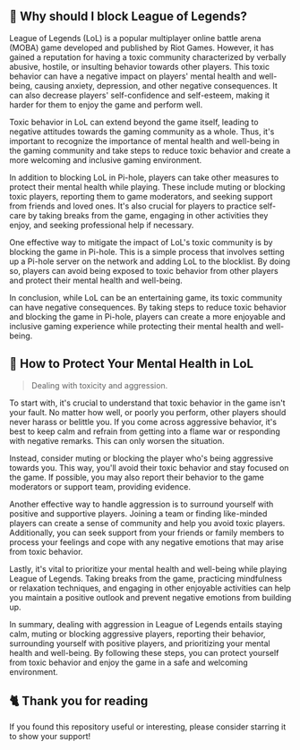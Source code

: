 <!-- [[> SEO
###### Title: 
###### Description: 
###### Tags: 
###### Canonical: /viewer/info/Why_should_I_block_LoL
]]> -->

## 🤔 Why should I block League of Legends?
League of Legends (LoL) is a popular multiplayer online battle arena (MOBA) game developed and published by Riot Games.
However, it has gained a reputation for having a toxic community characterized by verbally abusive, hostile, or insulting behavior towards other players.
This toxic behavior can have a negative impact on players' mental health and well-being, causing anxiety, depression, and other negative consequences.
It can also decrease players' self-confidence and self-esteem, making it harder for them to enjoy the game and perform well.

Toxic behavior in LoL can extend beyond the game itself, leading to negative attitudes towards the gaming community as a whole.
Thus, it's important to recognize the importance of mental health and well-being in the gaming community and take steps to reduce toxic behavior and create a more welcoming and inclusive gaming environment.

In addition to blocking LoL in Pi-hole, players can take other measures to protect their mental health while playing.
These include muting or blocking toxic players, reporting them to game moderators, and seeking support from friends and loved ones.
It's also crucial for players to practice self-care by taking breaks from the game, engaging in other activities they enjoy, and seeking professional help if necessary.

One effective way to mitigate the impact of LoL's toxic community is by blocking the game in Pi-hole.
This is a simple process that involves setting up a Pi-hole server on the network and adding LoL to the blocklist.
By doing so, players can avoid being exposed to toxic behavior from other players and protect their mental health and well-being.

In conclusion, while LoL can be an entertaining game, its toxic community can have negative consequences.
By taking steps to reduce toxic behavior and blocking the game in Pi-hole, players can create a more enjoyable and inclusive gaming experience while protecting their mental health and well-being.

## 🧠 How to Protect Your Mental Health in LoL
> Dealing with toxicity and aggression.

To start with, it's crucial to understand that toxic behavior in the game isn't your fault.
No matter how well, or poorly you perform, other players should never harass or belittle you.
If you come across aggressive behavior, it's best to keep calm and refrain from getting into a flame war or responding with negative remarks. This can only worsen the situation.

Instead, consider muting or blocking the player who's being aggressive towards you.
This way, you'll avoid their toxic behavior and stay focused on the game.
If possible, you may also report their behavior to the game moderators or support team, providing evidence.

Another effective way to handle aggression is to surround yourself with positive and supportive players.
Joining a team or finding like-minded players can create a sense of community and help you avoid toxic players.
Additionally, you can seek support from your friends or family members to process your feelings and cope with any negative emotions that may arise from toxic behavior.

Lastly, it's vital to prioritize your mental health and well-being while playing League of Legends.
Taking breaks from the game, practicing mindfulness or relaxation techniques, and engaging in other enjoyable activities can help you maintain a positive outlook and prevent negative emotions from building up.

In summary, dealing with aggression in League of Legends entails staying calm, muting or blocking aggressive players, reporting their behavior, surrounding yourself with positive players, and prioritizing your mental health and well-being.
By following these steps, you can protect yourself from toxic behavior and enjoy the game in a safe and welcoming environment.

## 🐈 Thank you for reading
If you found this repository useful or interesting, please consider starring it to show your support!